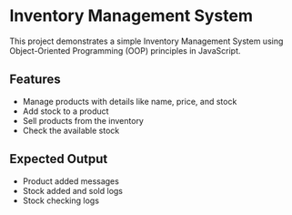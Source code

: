# Inventory Management System

This project demonstrates a simple Inventory Management System using Object-Oriented Programming (OOP) principles in JavaScript.

## Features

- Manage products with details like name, price, and stock
- Add stock to a product
- Sell products from the inventory
- Check the available stock

## Expected Output

- Product added messages
- Stock added and sold logs
- Stock checking logs
